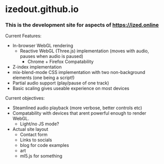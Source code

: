 # izedout.github.io
### This is the development site for aspects of https://ized.online

Current Features:
- In-browser WebGL rendering
	- Reactive WebGL (Three.js) implementation (moves with audio, pauses when audio is paused)
		- Chrome + Firefox Compatability
- Z-index implementation
- mix-blend-mode CSS implementation with two non-background elements (one being a script!)
- Partial audio support (play/pause of one track)
- Basic scaling gives useable experience on most devices


Current objectives:
- Steamlined audio playback (more verbose, better controls etc)
- Compatability with devices that arent powerful enough to render WebGL.
  - Light/no JS mode?
- Actual site layout
  - Contact form
  - Links to socials
  - blog for code examples
  - art
  - ml5.js for something
  
